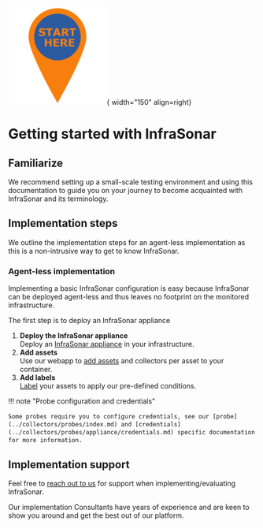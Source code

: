 ![Start here](../images/introduction_starthere.png){ width="150" align=right}

# Getting started with InfraSonar

## Familiarize

We recommend setting up a small-scale testing environment and using this documentation to guide you on your journey to become acquainted with InfraSonar and its terminology.

## Implementation steps

We outline the implementation steps for an agent-less implementation as this is a non-intrusive way to get to know InfraSonar.

### Agent-less implementation

Implementing a basic InfraSonar configuration is easy because InfraSonar can be deployed agent-less and thus leaves no footprint on the monitored infrastructure.

The first step is to deploy an InfraSonar appliance

1. **Deploy the InfraSonar appliance**<br>
   Deploy an [InfraSonar appliance](../collectors/probes/appliance/index.md) in your infrastructure.
2. **Add assets**<br>
   Use our webapp to [add assets](../application/assets.md) and collectors per asset to your container.
3. **Add labels**<br>
   [Label](../application/labels.md) your assets to apply our pre-defined conditions.

!!! note "Probe configuration and credentials"

    Some probes require you to configure credentials, see our [probe](../collectors/probes/index.md) and [credentials](../collectors/probes/appliance/credentials.md) specific documentation for more information.

## Implementation support

Feel free to [reach out to us](support.md) for support when implementing/evaluating InfraSonar.

Our implementation Consultants have years of experience and are keen to show you around and get the best out of our platform.
